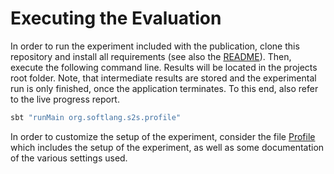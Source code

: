 # Executing the Evaluation

In order to run the experiment included with the publication, clone this repository and install all requirements (see also the [README](../../README.md)). Then, execute the following command line. Results will be located in the projects root folder. Note, that intermediate results are stored and the experimental run is only finished, once the application terminates. To this end, also refer to the live progress report.

```sh
sbt "runMain org.softlang.s2s.profile"
```

In order to customize the setup of the experiment, consider the file [Profile](../../src/main/scala/org.softlang.s2s/main/Profile.scala) which includes the setup of the experiment, as well as some documentation of the various settings used.

